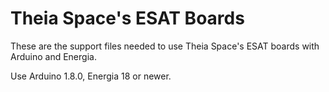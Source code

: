 # Theia Space's ESAT Boards

These are the support files needed to use Theia Space's ESAT boards with Arduino and Energia.

Use Arduino 1.8.0, Energia 18 or newer.
